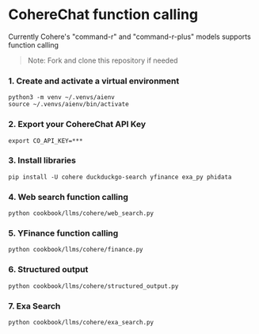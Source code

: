 # CohereChat function calling

Currently Cohere's "command-r" and "command-r-plus" models supports function calling

> Note: Fork and clone this repository if needed

### 1. Create and activate a virtual environment

```shell
python3 -m venv ~/.venvs/aienv
source ~/.venvs/aienv/bin/activate
```

### 2. Export your CohereChat API Key

```shell
export CO_API_KEY=***
```

### 3. Install libraries

```shell
pip install -U cohere duckduckgo-search yfinance exa_py phidata
```

### 4. Web search function calling

```shell
python cookbook/llms/cohere/web_search.py
```

### 5. YFinance function calling

```shell
python cookbook/llms/cohere/finance.py
```

### 6. Structured output

```shell
python cookbook/llms/cohere/structured_output.py
```

### 7. Exa Search

```shell
python cookbook/llms/cohere/exa_search.py
```
